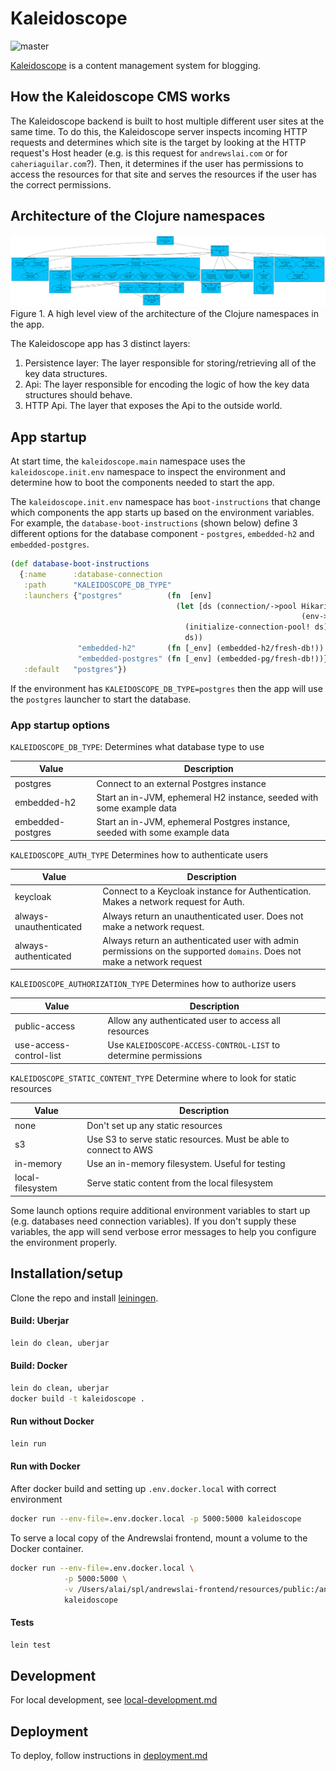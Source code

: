 # Kaleidoscope
![master](https://github.com/ALai57/kaleidoscope/actions/workflows/clojure.yml/badge.svg?branch=master)

[Kaleidoscope](https://kaleidoscope.pub) is a content management system for blogging.  

## How the Kaleidoscope CMS works
The Kaleidoscope backend is built to host multiple different user sites at the
same time. To do this, the Kaleidoscope server inspects incoming HTTP requests
and determines which site is the target by looking at the HTTP request's Host
header (e.g. is this request for `andrewslai.com` or for `caheriaguilar.com`?).
Then, it determines if the user has permissions to access the resources for that
site and serves the resources if the user has the correct permissions.

## Architecture of the Clojure namespaces

![Architecture](2023-04-25-architecture.svg)
Figure 1. A high level view of the architecture of the Clojure namespaces in the app.

The Kaleidoscope app has 3 distinct layers: 
1. Persistence layer: The layer responsible for storing/retrieving all of the
   key data structures. 
2. Api: The layer responsible for encoding the logic of how the key data
   structures should behave. 
3. HTTP Api. The layer that exposes the Api to the outside world.

## App startup 

At start time, the `kaleidoscope.main` namespace uses the
`kaleidoscope.init.env` namespace to inspect the environment and determine how
to boot the components needed to start the app.

The `kaleidoscope.init.env` namespace has `boot-instructions` that change which
components the app starts up based on the environment variables. For example,
the `database-boot-instructions` (shown below) define 3 different options for
the database component - `postgres`, `embedded-h2` and `embedded-postgres`. 

``` clojure
(def database-boot-instructions
  {:name      :database-connection
   :path      "KALEIDOSCOPE_DB_TYPE"
   :launchers {"postgres"          (fn  [env]
                                     (let [ds (connection/->pool HikariDataSource
                                                                 (env->pg-conn env))]
                                       (initialize-connection-pool! ds)
                                       ds))
               "embedded-h2"       (fn [_env] (embedded-h2/fresh-db!))
               "embedded-postgres" (fn [_env] (embedded-pg/fresh-db!))}
   :default   "postgres"})
```

If the environment has `KALEIDOSCOPE_DB_TYPE=postgres` then the app will use the
`postgres` launcher to start the database.

### App startup options

`KALEIDOSCOPE_DB_TYPE`: Determines what database type to use

| Value             | Description                                                                 |
|-------------------|-----------------------------------------------------------------------------|
| postgres          | Connect to an external Postgres instance                                    |
| embedded-h2       | Start an in-JVM, ephemeral H2 instance, seeded with some example data       |
| embedded-postgres | Start an in-JVM, ephemeral Postgres instance, seeded with some example data |



`KALEIDOSCOPE_AUTH_TYPE` Determines how to authenticate users

| Value                  | Description                                                                                                            |
|------------------------|------------------------------------------------------------------------------------------------------------------------|
| keycloak               | Connect to a Keycloak instance for Authentication. Makes a network request for Auth.                                   |
| always-unauthenticated | Always return an unauthenticated user. Does not make a network request.                                                |
| always-authenticated   | Always return an authenticated user with admin permissions on the supported `domains`. Does not make a network request |


`KALEIDOSCOPE_AUTHORIZATION_TYPE` Determines how to authorize users

| Value                   | Description                                                     |
|-------------------------|-----------------------------------------------------------------|
| public-access           | Allow any authenticated user to access all resources            |
| use-access-control-list | Use `KALEIDOSCOPE-ACCESS-CONTROL-LIST` to determine permissions |


`KALEIDOSCOPE_STATIC_CONTENT_TYPE` Determine where to look for static resources

| Value            | Description                                                      |
|------------------|------------------------------------------------------------------|
| none             | Don't set up any static resources                                |
| s3               | Use S3 to serve static resources. Must be able to connect to AWS |
| in-memory        | Use an in-memory filesystem. Useful for testing                  |
| local-filesystem | Serve static content from the local filesystem                   |

Some launch options require additional environment variables to start up (e.g.
databases need connection variables). If you don't supply these variables, the
app will send verbose error messages to help you configure the environment
properly.

## Installation/setup
Clone the repo and install [leiningen](https://leiningen.org/).  

#### Build: Uberjar
```bash
lein do clean, uberjar
```

#### Build: Docker
```bash
lein do clean, uberjar
docker build -t kaleidoscope .
```

#### Run without Docker
``` bash
lein run
```

#### Run with Docker
After docker build and setting up `.env.docker.local` with correct environment

``` bash
docker run --env-file=.env.docker.local -p 5000:5000 kaleidoscope
```

To serve a local copy of the Andrewslai frontend, mount a volume to the Docker
container.
``` bash
docker run --env-file=.env.docker.local \
            -p 5000:5000 \
            -v /Users/alai/spl/andrewslai-frontend/resources/public:/andrewslai-frontend/resources/public \
            kaleidoscope
```

#### Tests
```bash
lein test

```

## Development
For local development, see [local-development.md](./docs/local-development.md)

## Deployment
To deploy, follow instructions in [deployment.md](./docs/deployment.md)
